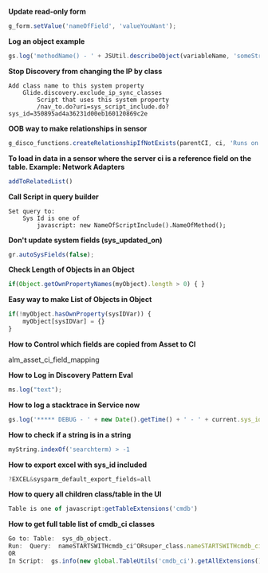__Update read-only form__

```javascript
g_form.setValue('nameOfField', 'valueYouWant');
```

__Log an object example__

```javascript
gs.log('methodName() - ' + JSUtil.describeObject(variableName, 'someString'), 'SourceString');
```

__Stop Discovery from changing the IP by class__

	Add class name to this system property
		Glide.discovery.exclude_ip_sync_classes
			Script that uses this system property
			/nav_to.do?uri=sys_script_include.do?sys_id=350895ad4a36231d00eb160120869c2e
			
__OOB way to make relationships in sensor__

```javascript
g_disco_functions.createRelationshipIfNotExists(parentCI, ci, 'Runs on::Runs');
```

__To load in data in a sensor where the server ci is a reference field on the table.  Example:  Network Adapters__

```javascript
addToRelatedList()
```
__Call Script in query builder__

	Set query to:
		Sys Id is one of 
			javascript: new NameOfScriptInclude().NameOfMethod();
			
__Don't update system fields (sys_updated_on)__

```javascript
gr.autoSysFields(false);
```
__Check Length of Objects in an Object__

```javascript
if(Object.getOwnPropertyNames(myObject).length > 0) { }
```

__Easy way to make List of Objects in Object__

```javascript
if(!myObject.hasOwnProperty(sysIDVar)) {
	myObject[sysIDVar] = {}
}
```

__How to Control which fields are copied from Asset to CI__

alm_asset_ci_field_mapping

__How to Log in Discovery Pattern Eval__

```javascript
ms.log("text"); 
```

__How to log a stacktrace in Service now__

```javascript
gs.log('***** DEBUG - ' + new Date().getTime() + ' - ' + current.sys_id + ' - \n' + GlideLog.getStackTrace(new Packages.java.lang.Throwable()), 'Stacktrace Debug');
```


__How to check if a string is in a string__
```javascript
myString.indexOf('searchterm) > -1
```


__How to export excel with sys_id included__
```javascript
?EXCEL&sysparm_default_export_fields=all
```


__How to query all children class/table in the UI__
```javascript
Table is one of javascript:getTableExtensions('cmdb')
```


__How to get full table list of cmdb_ci classes__
```javascript
Go to: Table:  sys_db_object.
Run:  Query:  nameSTARTSWITHcmdb_ci^ORsuper_class.nameSTARTSWITHcmdb_ci
OR
In Script:  gs.info(new global.TableUtils('cmdb_ci').getAllExtensions());
```
